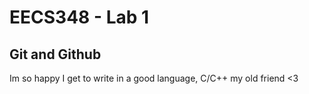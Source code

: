 # EECS348 - Lab 1
## Git and Github

Im so happy I get to write in a good language, C/C++ my old friend <3